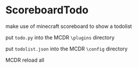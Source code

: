 # ScoreboardTodo
make use of minecraft scoreboard to show a todolist

put `todo.py` into the MCDR `\plugins` directory

put `todolist.json` into the MCDR `\config` directory

MCDR reload all
